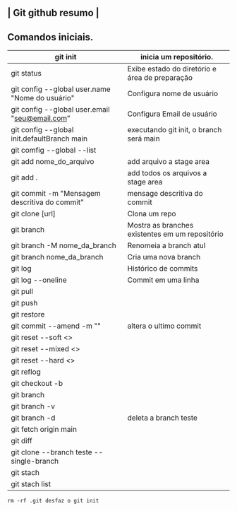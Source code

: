 ## | Git github resumo |

##  Comandos iniciais.
| git init | inicia um repositório. |
| --- | --- |
| git status | Exibe estado do diretório e área de preparação |
| git config --global user.name "Nome do usuário" | Configura nome de usuário  |
| git config --global user.email "seu@email.com” | Configura Email de usuário |
| git config --global init.defaultBranch main | executando git init, o branch será main |
| git comfig --global --list |  |
| git add nome_do_arquivo | add arquivo a stage area  |
| git add . |  add todos os arquivos a stage area |
| git commit -m "Mensagem descritiva do commit” | mensage descritiva do commit |
| git clone [url] | Clona um repo |
| git branch | Mostra as branches existentes em um repositório |
| git branch -M nome_da_branch  | Renomeia a branch atul |
| git branch nome_da_branch  | Cria uma nova branch |
| git log | Histórico de commits |
| git log --oneline | Commit em uma linha |
| git pull |  |
| git push |  |
| git restore |  |
| git commit --amend -m "" | altera o ultimo commit |
| git reset --soft <> |  |
| git reset --mixed <> |  |
| git reset --hard <> |  |
| git reflog |  |
| git checkout -b |  |
| git branch |  |
| git branch -v|  |
| git branch -d <teste>| deleta a branch teste  |
| git fetch origin main |  |
| git diff |  |
| git clone <https> --branch teste --single-branch |  |
| git stach |  |
| git stach list |  |
```
rm -rf .git desfaz o git init
```
